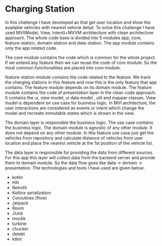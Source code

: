 # Charging Station
In this challenge I have developed an that get user location and show the available vehicles with nearest vehicle detail.
To solve this challenge I have used MVI(Model, View, Intent)+MVVM architecture with clean architecture approach. The whole code base is divided into 5 modules app, core, 
feature-station, domain-station and data-station. The app module contains only the app related code. 

The core module contains the code which is common for the whole project. If we extend any feature then we can reuse the code of core module. So the most 
common functionalities are placed into core module.

feature-station module contains the code related to the feature. We track the charging stations in this feature and now this is the only feature that app contains. 
The feature module depends on its domain module. The feature module contains the code of presentation layer in the clean code approach. It contains the ui,
view model, ui data model , util and mapper classes. View model is dependent on use case for business logic. In MVI architecture, the user interactions are 
considered as events or intent which change the model and recreate immutable states which is shown in the view. 

The domain layer is responsible the business logic. The use case contains the business logic. The domain module is agnostic of any other module. It does not
depend on any other module. In this feature use case just get the vehicles from repository and calculate distance of vehicles from user location and place 
the nearest vehicle at the 1st position of the vehicle list. 

The data layer is responsible for providing the data from different sources. For this app this layer will collect data from the backend server and provide 
them to domain module. So the data flow goes like data -> domain -> presentation.
The technologies and tools I have used are given below:
- kotlin
- Hilt
- Retrofit
- Kotlinx serialization
- Coroutines (flow)
- Jetpack
- Room
- JUnit
- mockk
- turbine
- chucker
- detekt
- ktlint
